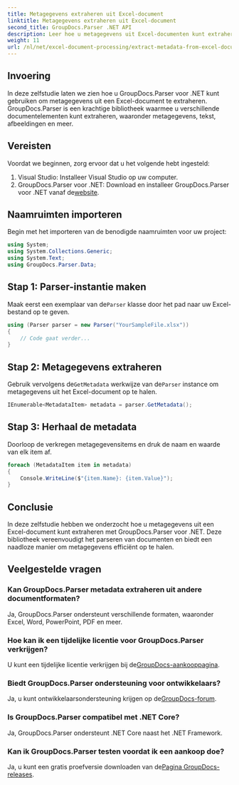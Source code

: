```yaml
---
title: Metagegevens extraheren uit Excel-document
linktitle: Metagegevens extraheren uit Excel-document
second_title: GroupDocs.Parser .NET API
description: Leer hoe u metagegevens uit Excel-documenten kunt extraheren met GroupDocs.Parser voor .NET. Volg deze stapsgewijze zelfstudie.
weight: 11
url: /nl/net/excel-document-processing/extract-metadata-from-excel-document/
---
```

## Invoering
In deze zelfstudie laten we zien hoe u GroupDocs.Parser voor .NET kunt gebruiken om metagegevens uit een Excel-document te extraheren. GroupDocs.Parser is een krachtige bibliotheek waarmee u verschillende documentelementen kunt extraheren, waaronder metagegevens, tekst, afbeeldingen en meer.
## Vereisten
Voordat we beginnen, zorg ervoor dat u het volgende hebt ingesteld:
1. Visual Studio: Installeer Visual Studio op uw computer.
2.  GroupDocs.Parser voor .NET: Download en installeer GroupDocs.Parser voor .NET vanaf de[website](https://releases.groupdocs.com/parser/net/).

## Naamruimten importeren
Begin met het importeren van de benodigde naamruimten voor uw project:
```csharp
using System;
using System.Collections.Generic;
using System.Text;
using GroupDocs.Parser.Data;
```
## Stap 1: Parser-instantie maken
 Maak eerst een exemplaar van de`Parser` klasse door het pad naar uw Excel-bestand op te geven.
```csharp
using (Parser parser = new Parser("YourSampleFile.xlsx"))
{
    // Code gaat verder...
}
```
## Stap 2: Metagegevens extraheren
 Gebruik vervolgens de`GetMetadata` werkwijze van de`Parser` instance om metagegevens uit het Excel-document op te halen.
```csharp
IEnumerable<MetadataItem> metadata = parser.GetMetadata();
```
## Stap 3: Herhaal de metadata
Doorloop de verkregen metagegevensitems en druk de naam en waarde van elk item af.
```csharp
foreach (MetadataItem item in metadata)
{
    Console.WriteLine($"{item.Name}: {item.Value}");
}
```

## Conclusie
In deze zelfstudie hebben we onderzocht hoe u metagegevens uit een Excel-document kunt extraheren met GroupDocs.Parser voor .NET. Deze bibliotheek vereenvoudigt het parseren van documenten en biedt een naadloze manier om metagegevens efficiënt op te halen.

## Veelgestelde vragen
### Kan GroupDocs.Parser metadata extraheren uit andere documentformaten?
Ja, GroupDocs.Parser ondersteunt verschillende formaten, waaronder Excel, Word, PowerPoint, PDF en meer.
### Hoe kan ik een tijdelijke licentie voor GroupDocs.Parser verkrijgen?
 U kunt een tijdelijke licentie verkrijgen bij de[GroupDocs-aankooppagina](https://purchase.groupdocs.com/temporary-license/).
### Biedt GroupDocs.Parser ondersteuning voor ontwikkelaars?
 Ja, u kunt ontwikkelaarsondersteuning krijgen op de[GroupDocs-forum](https://forum.groupdocs.com/c/parser/17).
### Is GroupDocs.Parser compatibel met .NET Core?
Ja, GroupDocs.Parser ondersteunt .NET Core naast het .NET Framework.
### Kan ik GroupDocs.Parser testen voordat ik een aankoop doe?
 Ja, u kunt een gratis proefversie downloaden van de[Pagina GroupDocs-releases](https://releases.groupdocs.com/).